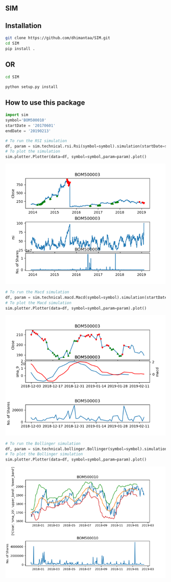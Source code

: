SIM
--------

Installation
--------
```bash
git clone https://github.com/dhimantaa/SIM.git
cd SIM
pip install .
```

OR
--------
```bash
cd SIM
```
```python
python setup.py install
```


How to use this package
----
```python
import sim
symbol='BOM500010'
startDate = '20170601'
endDate = '20190213'
```
```python
# To run the RSI simulation
df, param = sim.technical.rsi.Rsi(symbol=symbol).simulation(startDate=startDate,endDate=endDate)
# To plot the simulation
sim.plotter.Plotter(data=df, symbol=symbol,param=param).plot()
```
![alt text](https://raw.githubusercontent.com/dhimantaa/SIM/master/doc/rsi.png)
```python
# To run the Macd simulation
df, param = sim.technical.macd.Macd(symbol=symbol).simulation(startDate=startDate,endDate=endDate)
# To plot the Macd simulation
sim.plotter.Plotter(data=df, symbol=symbol,param=param).plot()
```
![alt text](https://raw.githubusercontent.com/dhimantaa/SIM/master/doc/macd.png)
```python
# To run the Bollinger simulation
df, param = sim.technical.bollinger.Bollinger(symbol=symbol).simulation(startDate='20171201', endDate='20190215')
# To plot the Bollinger simulation
sim.plotter.Plotter(data=df, symbol=symbol,param=param).plot()
```
![alt text](https://raw.githubusercontent.com/dhimantaa/SIM/master/doc/bollinger.png)
